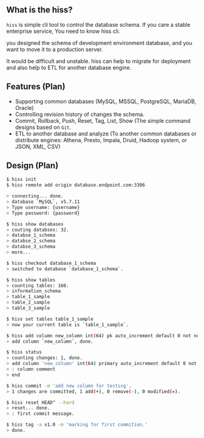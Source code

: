## What is the hiss?

`hiss` is simple cli tool to control the database schema.
If you care a stable enterprise service, You need to know hiss cli.

you designed the schema of development environment database, and you want to move it to a production server.

It would be difficult and unstable. hiss can help to migrate for deployment and also help to ETL for another database engine.

## Features (Plan)

- Supporting common databases (MySQL, MSSQL, PostgreSQL, MariaDB, Oracle)
- Controlling revision history of changes the schema.
- Commit, Rollback, Push, Reset, Tag, List, Show (The simple command designs based on `Git`.
- ETL to another database and analyze (To another common databases or distribute engines: Athena, Presto, Impala, Druid, Hadoop system, or JSON, XML, CSV)

## Design (Plan)

```bash
$ hiss init
$ hiss remote add origin database.endpoint.com:3306

> connecting... done.
> database `MySQL`, v5.7.11
> Type username: {username}
> Type password: {password}

$ hiss show databases
> couting databses: 32.
> databse_1_schema
> databse_2_schema
> databse_3_schema
> more...

$ hiss checkout database_1_schema
> switched to database `database_1_schema`.

$ hiss show tables
> counting tables: 160.
> information_schema
> table_1_sample
> table_2_sample
> table_3_sample

$ hiss set tables table_1_sample
> now your current table is `table_1_sample`.

$ hiss add column new_column int(64) pk auto_increment default 0 not null -m 'column comment'
> add column `new_column`, done.

$ hiss status
> counting changes: 1, done.
> add column 'new_column' int(64) primary auto_increment default 0 not null
> : column comment
> end

$ hiss commit -m 'add new column for testing'.
> 1 changes are committed, 1 add(+), 0 remove(-), 0 modified(=).

$ hiss reset HEAD^ --hard
> reset... done.
> : first commit message.

$ hiss tag -a v1.0 -m 'marking for first commition.'
> done.
```
